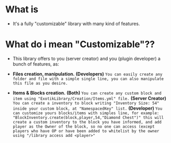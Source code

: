 # **What is**
- It's a fully "customizable" library with many kind of features.

# **What do i mean "Customizable"??**
- This library offers to you (server creator) and you (plugin developer) a bunch of features, as:


- **Files creation, manipulation.**
**(Developers)** `You can easily create any folder and file with a simple single line, you can also manipulate this file as you desire.`


- **Items & Blocks creation.**
**(Both)** `You can create any custom block and item using "ExotikLibrary/Creation/Items.yml" file.`
**(Server Creator)** `You can create a inventory to block writing "Inventory Size: 54" inside your custom block, at "NamespacedKey" list.`
**(Developer)** `You can customize yours blocks/items with simples line, for example: "BlockInventory.create(block,player,54,"Diamond Chest")"
this will create a custom inventory to the block you have informed, and add player as the Owner of the block, so no one can access (except players who have OP or have been added to whitelist by the owner using "/library access add <player>"`
